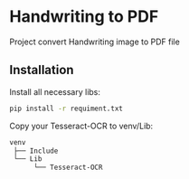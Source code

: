 
# Handwriting to PDF

Project convert Handwriting image to PDF file


## Installation

Install all necessary libs:

```bash
pip install -r requiment.txt
```

Copy your Tesseract-OCR to venv/Lib:
```bash
venv
 ├── Include
 └── Lib
      └── Tesseract-OCR
```
